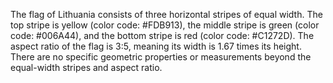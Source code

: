 The flag of Lithuania consists of three horizontal stripes of equal width. The top stripe is yellow (color code: #FDB913), the middle stripe is green (color code: #006A44), and the bottom stripe is red (color code: #C1272D). The aspect ratio of the flag is 3:5, meaning its width is 1.67 times its height. There are no specific geometric properties or measurements beyond the equal-width stripes and aspect ratio.